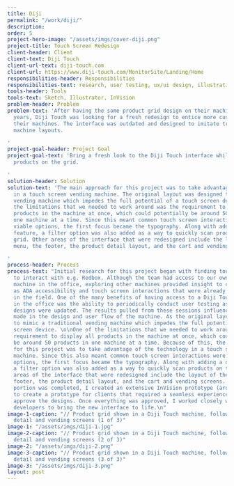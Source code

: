 ```yaml
---
title: Diji
permalink: "/work/diji/"
description:
order: 5
project-hero-image: "/assets/imgs/cover-diji.png"
project-title: Touch Screen Redesign
client-header: Client
client-text: Diji Touch
client-url-text: diji-touch.com
client-url: https://www.diji-touch.com/MonitorSite/Landing/Home
responsibilities-header: Responsibilities
responsibilities-text: research, user testing, ux/ui design, illustration, prototype
tools-header: Tools
tools-text: Sketch, Illustrator, InVision
problem-header: Problem
problem-text: 'After having the same product grid design on their machines for many
  years, Diji Touch was looking for a fresh redesign to entice more customers to use
  their machines. The interface was outdated and designed to imitate traditional vending
  machine layouts.

'
project-goal-header: Project Goal
project-goal-text: 'Bring a fresh look to the Diji Touch interface while showing all
  products on the grid.

'
solution-header: Solution
solution-text: 'The main approach for this project was to take advantage of the technology
  in a touch screen vending machine. The original layout was designed to mimic a traditional
  vending machine which impedes the full potential of a touch screen device. One of
  the limitations that we needed to work around was the requirement to display all
  products in the machine at once, which could potentially be around 50 products in
  one machine at a time. Since this meant common touch screen interactions were  not
  viable options, the first focus became the typography. Along with adding a quick-add
  feature, a filter option was also added as a way to quickly scan products on the
  grid. Other areas of the interface that were redesigned include the layout of the
  menu, the footer, the product detail layout, and the cart and vending screens.

'
process-header: Process
process-text: "Initial research for this project began with finding touch screen machines
  to interact with e.g. Redbox. Although the team had access to our own Diji Touch
  machine in the office, exploring other machines provided insight to concerns such
  as ADA accessibility and touch screen interactions that were already being used
  in the field. One of the many benefits of having access to a Diji Touch machine
  in the office was the ability to periodically conduct user testing as screens and
  designs were updated. The results pulled from these sessions influenced decisions
  made in the design and user flow of the machine. As the original layout was designed
  to mimic a traditional vending machine which impedes the full potential of a touch
  screen device. \n\nOne of the limitations that we needed to work around was the
  requirement to display all products in the machine at once, which could potentially
  be around 50 products in one machine at a time. Because of this, the main approach
  for this project was to take advantage of the technology in a touch screen vending
  machine. Since this also meant common touch screen interactions were not viable
  options, the first focus became the typography. Along with adding a quick-add feature,
  a filter option was also added as a way to quickly scan products on the grid. Other
  areas of the interface that were redesigned include the layout of the menu, the
  footer, the product detail layout, and the cart and vending screens. When the design
  portion was completed, I created an extensive InVision prototype (around 100 screens)
  to create a prototype for clients that required a seamless experience in order to
  approve the designs. Once everything was approved, I worked closely with our in-house
  developers to bring the new interface to life.\n"
image-1-caption: "// Product grid shown in a Diji Touch machine, followed by product
  detail and vending screens (1 of 3)"
image-1: "/assets/imgs/diji-1.jpg"
image-2-caption: "// Product grid shown in a Diji Touch machine, followed by product
  detail and vending screens (2 of 3)"
image-2: "/assets/imgs/diji-2.png"
image-3-caption: "// Product grid shown in a Diji Touch machine, followed by product
  detail and vending screens (3 of 3)"
image-3: "/assets/imgs/diji-3.png"
layout: post
---
```

